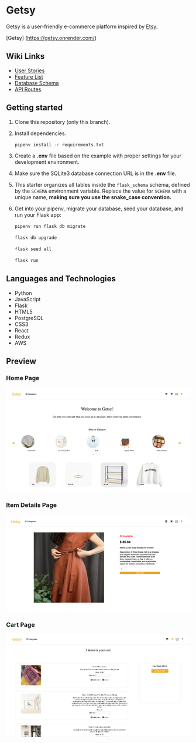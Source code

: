 # Getsy

Getsy is a user-friendly e-commerce platform inspired by [Etsy](https://www.etsy.com/).

[Getsy] (https://getsy.onrender.com/)

## Wiki Links

- [User Stories](https://github.com/JomarAA/Getsy/wiki/User-Stories)
- [Feature List](https://github.com/JomarAA/Getsy/wiki/Feature-List)
- [Database Schema](https://github.com/JomarAA/Getsy/wiki/Database-Schema)
- [API Routes](https://github.com/JomarAA/Getsy/wiki/Routes)

## Getting started

1. Clone this repository (only this branch).

2. Install dependencies.

   ```bash
   pipenv install -r requirements.txt
   ```

3. Create a **.env** file based on the example with proper settings for your
   development environment.

4. Make sure the SQLite3 database connection URL is in the **.env** file.

5. This starter organizes all tables inside the `flask_schema` schema, defined
   by the `SCHEMA` environment variable. Replace the value for
   `SCHEMA` with a unique name, **making sure you use the snake_case
   convention.**

6. Get into your pipenv, migrate your database, seed your database, and run your
   Flask app:

   ```bash
   pipenv run flask db migrate
   ```

   ```bash
   flask db upgrade
   ```

   ```bash
   flask seed all
   ```

   ```bash
   flask run
   ```

## Languages and Technologies

- Python
- JavaScript
- Flask
- HTML5
- PostgreSQL
- CSS3
- React
- Redux
- AWS

## Preview

### Home Page

<img src='./images/Home.png'>

### Item Details Page

<img src='./images/itemdetails.png'>

### Cart Page

<img src='./images/cart.png'>

